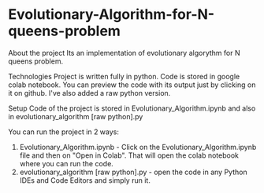 # Evolutionary-Algorithm-for-N-queens-problem

About the project
Its an implementation of evolutionary algorythm for N queens problem.

Technologies
Project is written fully in python. Code is stored in google colab notebook.
You can preview the code with its output just by clicking on it on github.
I've also added a raw python version.

Setup
Code of the project is stored in Evolutionary_Algorithm.ipynb and also in evolutionary_algorithm [raw python].py

You can run the project in 2 ways:

1) Evolutionary_Algorithm.ipynb - Click on the Evolutionary_Algorithm.ipynb file and then on "Open in Colab". That will open the colab notebook where you can run the code.
2) evolutionary_algorithm [raw python].py - open the code in any Python IDEs and Code Editors and simply run it.
